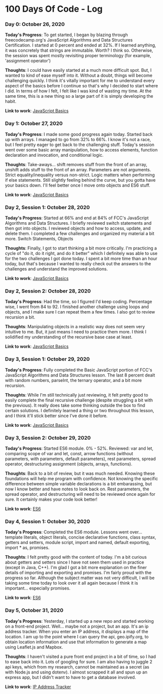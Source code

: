 # 100 Days Of Code - Log

### Day 0: October 26, 2020

**Today's Progress**:
To get started, I began by blazing through freecodecamp.org's JavaScript Algorithms and Data Structures Certification.  I started at 0 percent and ended at 32%. If I learned anything, it was concretely that strings are immutable. Worth? I think so.  Otherwise, the session was spent mostly revisiting proper terminology (for example, 'assignment operator')

**Thoughts**:
I could have easily started at a much more difficult spot. But, I wanted to kind of ease myself into it.  Without a doubt, things will become challenging quickly. I think it's vitally important for me to understand every aspect of the basics before I continue so that's why I decided to start where I did. In terms of how I felt, I felt like I was kind of wasting my time. At the same time, this is a new thing so a large part of it is simply developing the habit.

**Link to work**: [JavaScript Basics](https://github.com/jdemarc/100-days-of-code/tree/main/fcc-js-algorithms-dstructures/js-basics)

### Day 1: October 27, 2020

**Today's Progress**:
I made some good progress again today. Started back up with arrays. I managed to go from 32% to 66%. I know it's not a race, but I feel pretty eager to get back to the challenging stuff. Today's session went over some basic array manipulation, how to access elements, function declaration and invocation, and conditional logic.

**Thoughts**:
Take-aways... shift removes stuff from the front of an array, unshift adds stuff to the front of an array. Parameters are not arguments. Strict equality/inequality versus non-strict. Logic matters when performing if else statements. Still slightly feeling behind the curve, but you gotta have your basics down. I'll feel better once I move onto objects and ES6 stuff.

**Link to work**: [JavaScript Basics](https://github.com/jdemarc/100-days-of-code/tree/main/fcc-js-algorithms-dstructures/js-basics)

### Day 2, Session 1: October 28, 2020

**Today's Progress**:
Started at 66% and end at 84% of FCC's JavaScript Algorithms and Data Structures. I briefly reviewed switch statements and then got into objects. I reviewed objects and how to access, update, and delete them. I completed a few challenges and organized my material a bit more.
Switch Statements, Objects

**Thoughts**:
Finally, I got to start thinking a bit more critically. I'm practicing a cycle of "do it, do it right, and do it better" which I definitely was able to use for the two challenges I got done today. I spent a bit more time than an hour today, but that's because I wanted to really check out the answers to the challenges and understand the improved solutions.

**Link to work**: [JavaScript Basics](https://github.com/jdemarc/100-days-of-code/tree/main/fcc-js-algorithms-dstructures/js-basics)

### Day 2, Session 2: October 28, 2020

**Today's Progress**:
Had the time, so I figured I'd keep coding. Percentage wise, I went from 84 to 92. I finished another challenge using loops and objects, and I make sure I can repeat them a few times. I also got to review recursion a bit.

**Thoughts**:
Manipulating objects in a realistic way does not seem very intuitive to me. But, it just means I need to practice them more. I think I solidified my understanding of the recursive base case at least.

**Link to work**: [JavaScript Basics](https://github.com/jdemarc/100-days-of-code/tree/main/fcc-js-algorithms-dstructures/js-basics)

### Day 3, Session 1: October 29, 2020

**Today's Progress**:
Fully completed the Basic JavaScript portion of FCC's JavaScript Algorithms and Data Structures lesson. The last 8 percent dealt with random numbers, parseInt, the ternary operator, and a bit more recursion.

**Thoughts**:
While I'm still technically just reviewing, it felt pretty good to easily complete the final recursive challenge (despite struggling a bit with the previous). It really does take some thinking outside the box to find certain solutions. I definitely learned a thing or two throughout this lesson, and I think it'll stick better since I've done it before.

**Link to work**: [JavaScript Basics](https://github.com/jdemarc/100-days-of-code/tree/main/fcc-js-algorithms-dstructures/js-basics)

### Day 3, Session 2: October 29, 2020

**Today's Progress**:
Started ES6 module. 0% - 52%. Reviewed: var and let, comparing scope of var and let, const, arrow functions (without parameters, with parameters, default parameters), rest parameters, spread operator, destructuring assignment (objects, arrays, functions).

**Thoughts**:
Back to a bit of review, but it was much needed. Knowing these foundations will help me program with confidence. Not knowing the specific difference between simple variable declarations is a bit embarassing, but now I know better and have notes to look back on. Rest parameters, the spread operator, and destructuring will need to be reviewed once again for sure. It certainly makes your code look better!

**Link to work**: [ES6](https://github.com/jdemarc/100-days-of-code/tree/main/fcc-js-algorithms-dstructures/es6)

### Day 4, Session 1: October 30, 2020

**Today's Progress**:
Completed the ES6 module. Lessons went over...
template literals, object literals, concise declarative functions, class syntax, getters and setters, module script, import and named, default exporting, import * as, promises.

**Thoughts**:
I felt pretty good with the content of today. I'm a bit curious about getters and setters since I have not seen them used in practice (except in Java, C++). I'm glad I got a bit more explanation on the finer details of importing and exporting and promises. I'm fairly proud with the progress so far. Although the subject matter was not very difficult, I will be taking some time today to look over it all again because I think it is important... especially promises.

**Link to work**: [ES6](https://github.com/jdemarc/100-days-of-code/tree/main/fcc-js-algorithms-dstructures/es6)

### Day 5, October 31, 2020

**Today's Progress**:
Yesterday, I started up a new repo and started working on a front-end project. Well... maybe not a project, but an app. It's an ip address tracker. When you enter an IP address, it displays a map of the location. I am up to the point where I can query the api, geo.ipify.org, to obtain location information and use that information to generate a map using Leaflet.js and Mapbox.

**Thoughts**:
I haven't visited a pure front end project in a bit of time, so I had to ease back into it. Lots of googling for sure. I am also having to juggle 2 api keys, which from my research, cannot be maintained as a secret (as with Node.js and using dotenv). I almost scrapped it all and spun up an express app, but I didn't want to have to get a database involved.

**Link to work**: [IP Address Tracker](https://github.com/jdemarc/ip-address-tracker)